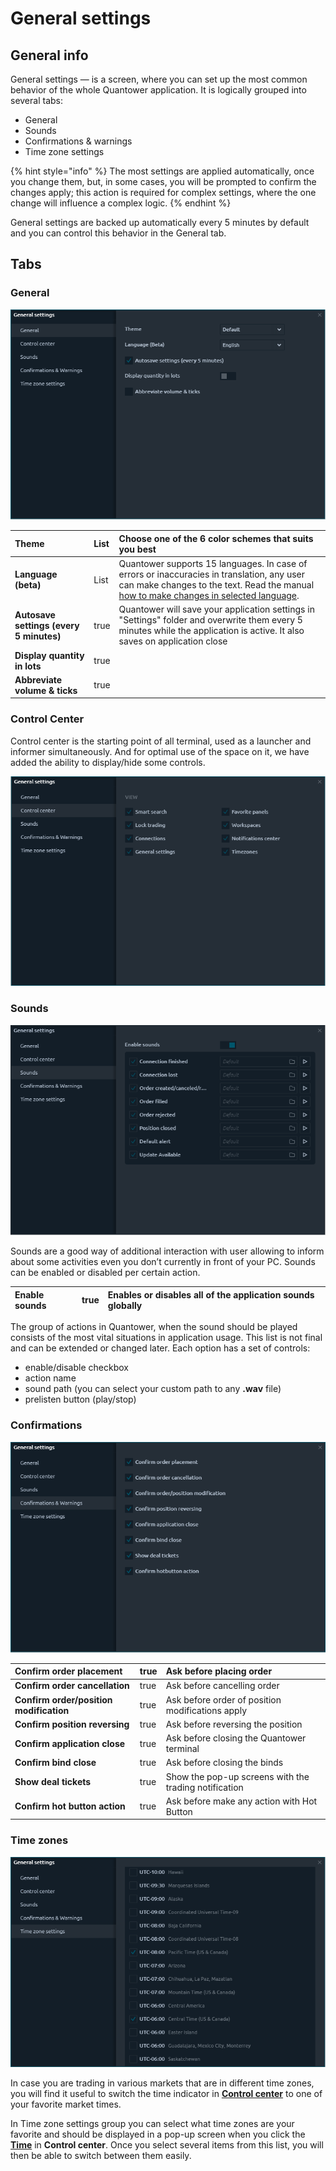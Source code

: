 # General settings

## General info

General settings — is a screen, where you can set up the most common behavior of the whole Quantower application. It is logically grouped into several tabs: 

* General
* Sounds
* Confirmations & warnings
* Time zone settings

{% hint style="info" %}
The most settings are applied automatically, once you change them, but, in some cases, you will be prompted to confirm the changes apply; this action is required for complex settings, where the one change will influence a complex logic.
{% endhint %}

General settings are backed up automatically every 5 minutes by default and you can control this behavior in the General tab.

## Tabs

### General

![General settings of Quantower &#x2014; Localization, Themes](../.gitbook/assets/general-settings.png)

| **Theme** | List | Сhoose one of the 6 color schemes that suits you best |
| :--- | :--- | :--- |
| **Language \(beta\)** | List | Quantower supports 15 languages. In case of errors or inaccuracies in translation, any user can make changes to the text. Read the manual [how to make changes in selected language](https://help.quantower.com/customization/localization).  |
| **Autosave settings \(every 5 minutes\)** | true | Quantower will save your application settings in "Settings" folder and overwrite them every 5 minutes while the application is active. It also saves on application close |
| **Display quantity in lots** | true |  |
| **Abbreviate volume & ticks** | true |  |

### Control Center

Control center is the starting point of all terminal, used as a launcher and informer simultaneously. And for optimal use of the space on it, we have added the ability to display/hide some controls.

![Configure the display of controls on the main control panel](../.gitbook/assets/control-center-settings.png)

### Sounds

![Sounds management](../.gitbook/assets/sounds-settings.png)

Sounds are a good way of additional interaction with user allowing to inform about some activities even you don’t currently in front of your PC. Sounds can be enabled or disabled per certain action.

| **Enable sounds** | true | Enables or disables all of the application sounds globally |
| :--- | :--- | :--- |


The group of actions in Quantower, when the sound should be played consists of the most vital situations in application usage. This list is not final and can be extended or changed later. Each option has a set of controls: 

* enable/disable checkbox
* action name
* sound path \(you can select your custom path to any **.wav** file\)
* prelisten button \(play/stop\)

### Confirmations

![Confirmations and Warnings management](../.gitbook/assets/confirmation-settings.png)

| **Confirm order placement** | true | Ask before placing order |
| :--- | :--- | :--- |
| **Confirm order cancellation** | true | Ask before cancelling order |
| **Confirm order/position modification** | true | Ask before order of position modifications apply |
| **Confirm position reversing** | true | Ask before reversing the position |
| **Confirm application close** | true | Ask before closing the Quantower terminal |
| **Confirm bind close** | true | Ask before closing the binds |
| **Show deal tickets** | true | Show the pop-up screens with the trading notification |
| **Confirm hot button action** | true | Ask before make any action with Hot Button |

### Time zones

![Favorite time zones management](../.gitbook/assets/time-settings.png)

In case you are trading in various markets that are in different time zones, you will find it useful to switch the time indicator in [**Control center**](control-center.md) to one of your favorite market times.

In Time zone settings group you can select what time zones are your favorite and should be displayed in a pop-up screen when you click the [**Time**](control-center.md#time-and-time-zones) in **Control center**. Once you select several items from this list, you will then be able to switch between them easily.

